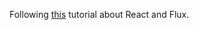 Following [this](http://survivejs.com/webpack_react/from_notes_to_kanban/) tutorial about React and Flux.
